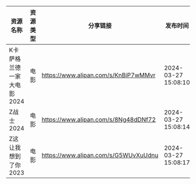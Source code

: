 | 资源名称            | 资源类型 | 分享链接                                 | 发布时间                |
| --------------- | ---- | ------------------------------------ | ------------------- |
| K卡萨格兰德一家大电影2024 | 电影   | https://www.alipan.com/s/KnBiP7wMMvr | 2024-03-27 15:08:10 |
| Z战士2024         | 电影   | https://www.alipan.com/s/8Ng48dDNf72 | 2024-03-27 15:08:14 |
| Z这让我想到了你2023    | 电影   | https://www.alipan.com/s/G5WUvXuUdnu | 2024-03-27 15:08:17 |
